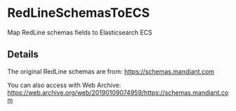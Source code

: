 # RedLineSchemasToECS
Map RedLine schemas fields to Elasticsearch ECS

## Details
The original RedLine schemas are from: 
<https://schemas.mandiant.com>

You can also access with Web Archive: 
<https://web.archive.org/web/20190109074959/https://schemas.mandiant.com>
